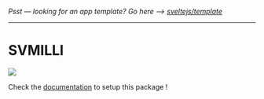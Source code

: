 *Psst — looking for an app template? Go here --> [sveltejs/template](https://github.com/sveltejs/template)*

---

# SVMILLI

<img src="https://benoitpingris.github.io/svmilli/static/logo.svg" widht="200px">


Check the [documentation](https://benoitpingris.github.io/svmilli/) to setup this package !
